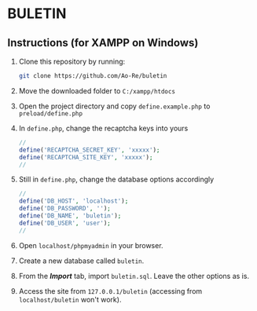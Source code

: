 # BULETIN

## Instructions (for XAMPP on Windows)

1. Clone this repository by running:

    ```sh
    git clone https://github.com/Ao-Re/buletin
    ```

2. Move the downloaded folder to `C:/xampp/htdocs`
3. Open the project directory and copy `define.example.php` to `preload/define.php`
4. In `define.php`, change the recaptcha keys into yours

    ```php
    //
    define('RECAPTCHA_SECRET_KEY', 'xxxxx');
    define('RECAPTCHA_SITE_KEY', 'xxxxx');
    //
    ```

5. Still in `define.php`, change the database options accordingly

    ```php
    //
    define('DB_HOST', 'localhost');
    define('DB_PASSWORD', '');
    define('DB_NAME', 'buletin');
    define('DB_USER', 'user');
    //
    ```

6. Open `localhost/phpmyadmin` in your browser.
7. Create a new database called `buletin`.
8. From the ***Import*** tab, import `buletin.sql`. Leave the other options as is.
9. Access the site from `127.0.0.1/buletin` (accessing from `localhost/buletin` won't work).
